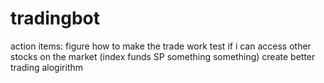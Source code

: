 # tradingbot

action items:
figure how to make the trade work
test if i can access other stocks on the market (index funds SP something something)
create better trading alogirithm
